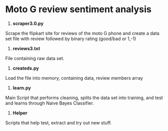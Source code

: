 # Moto G review sentiment analysis

1. **scraper3.0.py**

Scrape the flipkart site for reviews of the moto G phone and create a data set file with review followed by binary rating (good/bad or 1,-1)
  
1. **reviews3.txt**

  File containing raw data set.
  
1. **createds.py**

  Load the file into memory, containing data, review members array
  
1. **learn.py**

  Main Script that performs cleaning, splits the data set into training, and test and learns through Naive Bayes Classifier.
  
1. **Helper**

  Scripts that help test, extract and try out new stuff.

